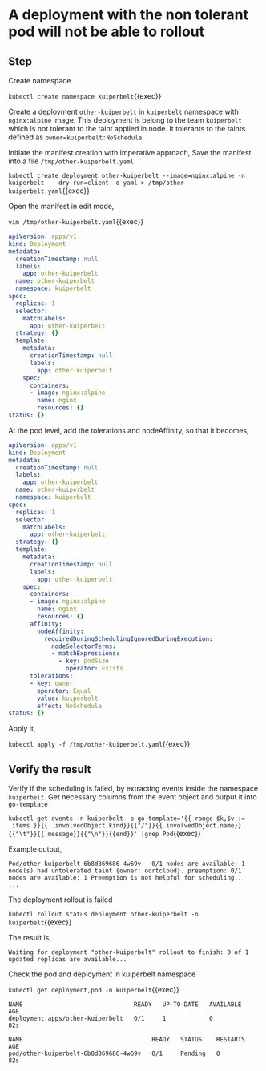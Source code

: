 # A deployment with the non tolerant pod will not be able to rollout

## Step

Create namespace

`kubectl create namespace kuiperbelt`{{exec}}

Create a deployment `other-kuiperbelt` in `kuiperbelt` namespace with `nginx:alpine` image. This deployment is belong to the team `kuiperbelt` which is not tolerant to the taint applied in node. It tolerants to the taints defined as `owner=kuiperbelt:NoSchedule`

Initiate the manifest creation with imperative approach,
Save the manifest into a file `/tmp/other-kuiperbelt.yaml`

`kubectl create deployment other-kuiperbelt --image=nginx:alpine -n kuiperbelt  --dry-run=client -o yaml > /tmp/other-kuiperbelt.yaml`{{exec}}

Open the manifest in edit mode,

`vim /tmp/other-kuiperbelt.yaml`{{exec}}

```yaml
apiVersion: apps/v1
kind: Deployment
metadata:
  creationTimestamp: null
  labels:
    app: other-kuiperbelt
  name: other-kuiperbelt
  namespace: kuiperbelt
spec:
  replicas: 1
  selector:
    matchLabels:
      app: other-kuiperbelt
  strategy: {}
  template:
    metadata:
      creationTimestamp: null
      labels:
        app: other-kuiperbelt
    spec:
      containers:
      - image: nginx:alpine
        name: nginx
        resources: {}
status: {}
```

At the pod level, add the tolerations and nodeAffinity, so that it becomes,

```yaml
apiVersion: apps/v1
kind: Deployment
metadata:
  creationTimestamp: null
  labels:
    app: other-kuiperbelt
  name: other-kuiperbelt
  namespace: kuiperbelt
spec:
  replicas: 1
  selector:
    matchLabels:
      app: other-kuiperbelt
  strategy: {}
  template:
    metadata:
      creationTimestamp: null
      labels:
        app: other-kuiperbelt
    spec:
      containers:
      - image: nginx:alpine
        name: nginx
        resources: {}
      affinity:
        nodeAffinity:
          requiredDuringSchedulingIgnoredDuringExecution:
            nodeSelectorTerms:
            - matchExpressions:
              - key: podSize
                operator: Exists
      tolerations:
      - key: owner
        operator: Equal
        value: kuiperbelt
        effect: NoSchedule
status: {}
```

Apply it,

`kubectl apply -f /tmp/other-kuiperbelt.yaml`{{exec}}

## Verify the result

Verify if the scheduling is failed, by extracting events inside the namespace `kuiperbelt`. Get necessary columns from the event object and output it into `go-template`

`kubectl get events -n kuiperbelt -o go-template='{{ range $k,$v := .items }}{{ .involvedObject.kind}}{{"/"}}{{.involvedObject.name}}{{"\t"}}{{.message}}{{"\n"}}{{end}}' |grep Pod`{{exec}}

Example output,

```text
Pod/other-kuiperbelt-6b8d869686-4w69v   0/1 nodes are available: 1 node(s) had untolerated taint {owner: oortcloud}. preemption: 0/1 nodes are available: 1 Preemption is not helpful for scheduling..
...

```

The deployment rollout is failed

`kubectl rollout status deployment other-kuiperbelt -n kuiperbelt`{{exec}}

The result is,

```text
Waiting for deployment "other-kuiperbelt" rollout to finish: 0 of 1 updated replicas are available...
```

Check the pod and deployment in kuiperbelt namespace

`kubectl get deployment,pod -n kuiperbelt`{{exec}}

```text
NAME                               READY   UP-TO-DATE   AVAILABLE   AGE
deployment.apps/other-kuiperbelt   0/1     1            0           82s

NAME                                    READY   STATUS    RESTARTS   AGE
pod/other-kuiperbelt-6b8d869686-4w69v   0/1     Pending   0          82s
```
